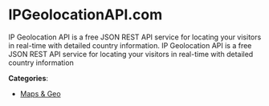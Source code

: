 # IPGeolocationAPI.com

IP Geolocation API is a free JSON REST API service for locating your visitors in real-time with detailed country information.  IP Geolocation API is a free JSON REST API service for locating your visitors in real-time with detailed country information

**Categories**:

- [Maps & Geo](https://github/apis-list/apis-list#maps-and-geo)



